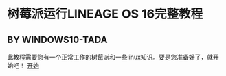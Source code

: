 # 树莓派运行LINEAGE OS 16完整教程
## BY WINDOWS10-TADA

此教程需要您有一个正常工作的树莓派和一些linux知识。要是您准备好了，就开始吧！
[开始](/install)
